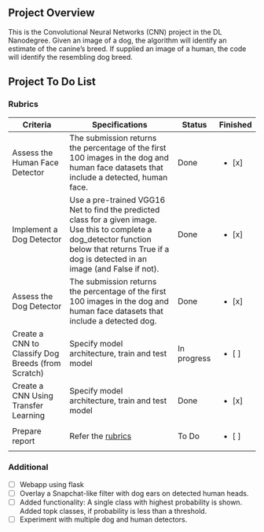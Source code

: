 ## Project Overview

This is the Convolutional Neural Networks (CNN) project in the DL Nanodegree. Given an image of a dog, the algorithm will identify an estimate of the canine’s breed.  If supplied an image of a human, the code will identify the resembling dog breed.  

## Project To Do List

### Rubrics
| Criteria                                           | Specifications                                                                                                                                                                                        | Status | Finished |
|----------------------------------------------------|-------------------------------------------------------------------------------------------------------------------------------------------------------------------------------------------------------|----------------|----------|
| Assess the Human Face Detector                     | The submission returns the percentage of the first 100 images in the dog and human face datasets that include a detected, human face.                                                                 | Done    |<ul><li>[x] </li></ul>|
| Implement a Dog Detector                           | Use a pre-trained VGG16 Net to find the predicted class for a given image. Use this to complete a  dog_detector function below that returns True if a dog is detected in an image (and False if not). | Done      |<ul><li>[x] </li></ul>|
| Assess the Dog Detector                            | The submission returns the percentage of the first 100 images in the dog and human face datasets that include a detected dog.                                                                         | Done    |<ul><li>[x] </li></ul>|
| Create a CNN to Classify Dog Breeds (from Scratch) | Specify model architecture, train and test model                                                                                                                                                      | In progress   |<ul><li>[ ] </li></ul>|
| Create a CNN Using Transfer Learning               | Specify model architecture, train and test model                                                                                                                                                      | Done        |<ul><li>[x] </li></ul>|
| Prepare report                                     | Refer the [rubrics](https://review.udacity.com/#!/rubrics/2259/view)                                                                                                                                  | To Do          |<ul><li>[ ] </li></ul>|


### Additional
- [ ] Webapp using flask
- [ ] Overlay a Snapchat-like filter with dog ears on detected human heads.
- [ ] Added functionality: A single class with highest probability is shown. Added topk classes, if probability is less than a threshold.
- [ ] Experiment with multiple dog and human detectors.

